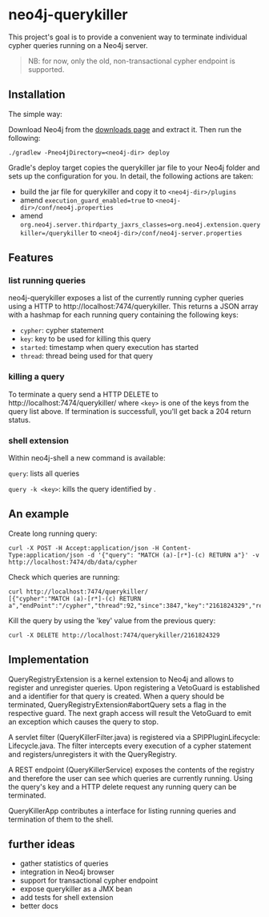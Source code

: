 neo4j-querykiller
=================

This project's goal is to provide a convenient way to terminate individual cypher queries running on a Neo4j server.

> NB: for now, only the old, non-transactional cypher endpoint is supported.

Installation
------------

The simple way:

Download Neo4j from the [downloads page](http://www.neo4j.org/download) and extract it. Then run the following:

    ./gradlew -Pneo4jDirectory=<neo4j-dir> deploy

Gradle's deploy target copies the querykiller jar file to your Neo4j folder and sets up the configuration for you. In detail, the following actions are taken:
* build the jar file for querykiller and copy it to `<neo4j-dir>/plugins`
* amend `execution_guard_enabled=true` to `<neo4j-dir>/conf/neo4j.properties`
* amend `org.neo4j.server.thirdparty_jaxrs_classes=org.neo4j.extension.querykiller=/querykiller` to `<neo4j-dir>/conf/neo4j-server.properties`

Features
--------

### list running queries

neo4j-querykiller exposes a list of the currently running cypher queries using a HTTP to http://localhost:7474/querykiller. This returns a JSON array with a hashmap for each running query containing the following keys:

* `cypher`: cypher statement
* `key`: key to be used for killing this query
* `started`: timestamp when query execution has started
* `thread`: thread being used for that query

### killing a query

To terminate a query send a HTTP DELETE to http://localhost:7474/querykiller/<key> where `<key>` is one of the keys from the query list above. If termination is successfull, you'll get back a 204 return status.

### shell extension

Within neo4j-shell a new command is available:

`query`: lists all queries

`query -k <key>`: kills the query identified by <key>.

An example
----------

Create long running query:

    curl -X POST -H Accept:application/json -H Content-Type:application/json -d '{"query": "MATCH (a)-[r*]-(c) RETURN a"}' -v  http://localhost:7474/db/data/cypher

Check which queries are running:

    curl http://localhost:7474/querykiller/
    [{"cypher":"MATCH (a)-[r*]-(c) RETURN a","endPoint":"/cypher","thread":92,"since":3847,"key":"2161824329","remoteUser":null,"remoteHost":"127.0.0.1"}]

Kill the query by using the 'key' value from the previous query:

    curl -X DELETE http://localhost:7474/querykiller/2161824329

Implementation
--------------

QueryRegistryExtension is a kernel extension to Neo4j and allows to register and unregister queries. Upon registering a VetoGuard is established and a identifier for that query is created. When a query should be terminated, QueryRegistryExtension#abortQuery sets a flag in the respective guard. The next graph access will result the VetoGuard to emit an exception which causes the query to stop.

A servlet filter (QueryKillerFilter.java) is registered via a SPIPPluginLifecycle: Lifecycle.java. The filter intercepts every execution of a cypher statement and registers/unregisters it with the QueryRegistry.

A REST endpoint (QueryKillerService) exposes the contents of the registry and therefore the user can see which queries are currently running. Using the query's key and a HTTP delete request any running query can be terminated.

QueryKillerApp contributes a interface for listing running queries and termination of them to the shell.

further ideas
-------------

* gather statistics of queries
* integration in Neo4j browser
* support for transactional cypher endpoint
* expose querykiller as a JMX bean
* add tests for shell extension
* better docs
